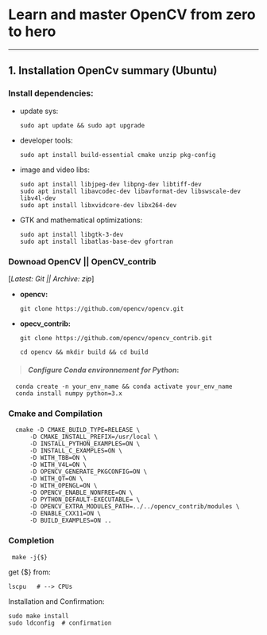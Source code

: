 # Learn and master OpenCV from zero to hero
---

## 1. Installation OpenCv summary (Ubuntu)		

### Install dependencies:		

- update sys:	
	```
	sudo apt update && sudo apt upgrade
	```
- developer tools:									
	```
	sudo apt install build-essential cmake unzip pkg-config
	```

- image and video libs:	
	```
	sudo apt install libjpeg-dev libpng-dev libtiff-dev 
	sudo apt install libavcodec-dev libavformat-dev libswscale-dev libv4l-dev	
	sudo apt install libxvidcore-dev libx264-dev
	```
- GTK and mathematical optimizations:	
	```
	sudo apt install libgtk-3-dev
	sudo apt install libatlas-base-dev gfortran
	```


### Downoad OpenCV || OpenCV_contrib		

[*Latest: Git || Archive: zip*]	

- **opencv:**       		
	```
	git clone https://github.com/opencv/opencv.git 		
	```		    	

- **opecv_contrib:**    
	```
	git clone https://github.com/opencv/opencv_contrib.git	
	```

	```
	cd opencv && mkdir build && cd build    
	```    

> #### *Configure Conda environnement for Python*:     
  ```
	conda create -n your_env_name && conda activate your_env_name     
	conda install numpy python=3.x    
  ```

### Cmake and Compilation		 
  ```
	cmake -D CMAKE_BUILD_TYPE=RELEASE \    
		-D CMAKE_INSTALL_PREFIX=/usr/local \
		-D INSTALL_PYTHON_EXAMPLES=ON \
		-D INSTALL_C_EXAMPLES=ON \
		-D WITH_TBB=ON \
		-D WITH_V4L=ON \
		-D OPENCV_GENERATE_PKGCONFIG=ON \
		-D WITH_QT=ON \
        -D WITH_OPENGL=ON \
		-D OPENCV_ENABLE_NONFREE=ON \
		-D PYTHON_DEFAULT-EXECUTABLE= \
		-D OPENCV_EXTRA_MODULES_PATH=../../opencv_contrib/modules \
		-D ENABLE_CXX11=ON \
		-D BUILD_EXAMPLES=ON ..
  ```

### Completion		

 	 make -j{$}

  get {$} from:    

  	lscpu   # --> CPUs

Installation and Confirmation:       

	sudo make install
	sudo ldconfig  # confirmation
